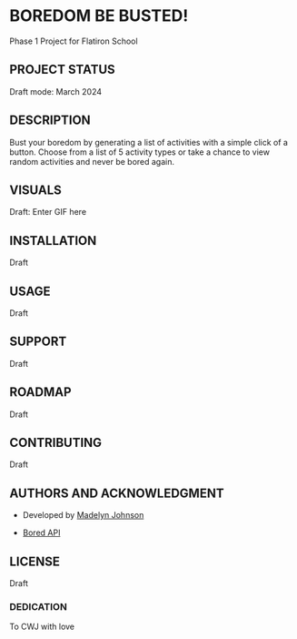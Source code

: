 # BOREDOM BE BUSTED!
Phase 1 Project for Flatiron School

## PROJECT STATUS
Draft mode: March 2024

## DESCRIPTION
Bust your boredom by generating a list of activities with a simple click of a button. Choose from a list of 5 activity types or take a chance to view random activities and never be bored again.

## VISUALS
Draft: Enter GIF here

## INSTALLATION
Draft

## USAGE
Draft

## SUPPORT
Draft

## ROADMAP
Draft

## CONTRIBUTING
Draft

## AUTHORS AND ACKNOWLEDGMENT
- Developed by [Madelyn Johnson](https://github.com/ladynem)

- [Bored API](https://www.boredapi.com)

## LICENSE
Draft

### DEDICATION
To CWJ with love

